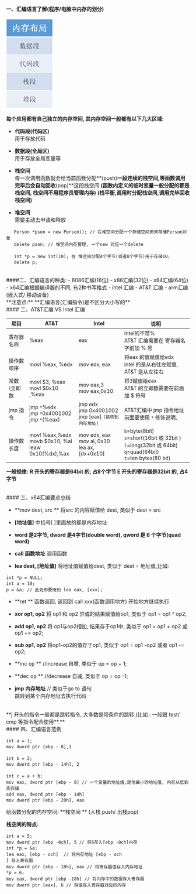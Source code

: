 #### 一、汇编语言了解(程序/电脑中内存的划分)

![](/assets/Snip20190116_3.png)


**每个应用都有自己独立的内存空间, 其内存空间一般都有以下几大区域:**
- **代码段(代码区)**<br>用于存放代码

- **数据段(全局区)**<br>用于存放全局变量等

- **栈空间**<br> 每一次调用函数就会给当前函数分配**(push)**一段连续的栈空间,等函数调用完毕后会自动回收**(pop)**这段栈空间 
**(函数内定义的临时变量一般分配的都是栈空间, 栈空间不用程序员管理内存)**
**(栈平衡,调用时分配栈空间,调用完毕回收栈空间)**

- **堆空间**<br> 需要主动去申请和释放 
```
   Person *pson = new Person(); // 在堆空间分配一个存储空间用来存储Person对象
   delete pson; // 堆空间内存管理, 一个new 对应一个delete

   int *p = new int(10); 在 堆空间分配4个字节(或者8个字节)用于存储10;
   delete p;
```


<br>
####二、汇编语言的种类:
- 8086汇编(16位)
- x86汇编(32位)
- x64汇编(64位)
   -  x64汇编根据编译器的不同, 有2种书写格式
      - intel 汇编
      - AT&T 汇编
- arm汇编 (嵌入式/ 移动设备)

<br>
**注意点:**
**汇编语言(汇编指令)是不区分大小写的**







<br>
#### 二、AT&T汇编 VS Intel 汇编

|项目|AT&T|Intel| 说明|
|-|-|-|-|
|寄存器名称| %eax|eax|Intel的不带% <br> AT&T 汇编需要在 寄存器名字前加 % 号|
|操作数顺序| movl %eax, %edx| mov edx, eax| 将eax 的值赋值给edx <br> intel 的是从右往左赋值, AT&T 是从左往右|
|常数\立即数|movl $3, %eax <br> movl $0x10 ,%eax| mov eax,3 <br> mov eax,0x10| 将3赋值给eax <br> AT&T 的立即数需要在前面加 $ 符号|
|jmp 指令| jmp `*`%edx <br> jmp `*`0x4001002<br> jmp `*`(%eax)| jmp edx <br> jmp 0x4001002 <br> jmp [eax] `(跳转到内存地址)`| AT&T汇编中 jmp 指令地址前面要使用 `*` 修饰说明, |
|操作数长度| movl %eax,%edx <br> movb $0x10, %al <br> leaw 0x10(%dx),%ax| mov edx, eax<br> mov al, 0x10<br> lea ax,[dx+0x10]|`b`=byte(8bit)<br> `s`=short(16bit  或 32bit ) <br> `l`=long(32bit 或 64bit) <br> `q`=quad(64bit) <br> `t`=ten bytes(80 bit)|



**一般规律:**
**R 开头的寄存器是64bit 的, 占8个字节
E 开头的寄存器是32bit 的, 占4字节**



<br>
#### 三、x64汇编要点总结

- **mov dest, src **
将src 的内容赋值给 dest, 类似于 dest = src

- **[地址值]**
中括号[ ]里面放的都是内存地址

- **word 是2字节, dword 是4字节(double word), qword 是 8 个字节(quad word)**

- **call 函数地址**
调用函数

- **lea dest, [地址值]**
将地址值赋值给dest, 类似于 dest = 地址值,比如:
```
int *p = NULL;
int a = 10;
p = &a; // 此处即要用到 lea eax, [xxx];
```

- **ret **
函数返回,  返回到 call xxx(函数调用地方) 开始地方继续执行

- **xor op1, op2**
将 op1 和 op2 异或的结果赋值给op1, 类似于 op1 = op1 ^ op2;

- **add op1, op2**
将 op1与op2相加, 结果存于op1中, 类似于 op1 = op1 + op2 或 op1 += op2;

- **sub op1, op2**
将op1-op2的值存于op1, 类似于 op1 = op1 -op2 或者 op1 -= op2;

- **inc op ** //increase
自增, 类似于 op = op + 1;

- **dec op ** //decrease
自减, 类似于 op = op -1;

- **jmp 内存地址**   // 类似于go to 语句  
跳转到某个内存地址去执行代码
<br>
**j 开头的指令一般都是跳转指令, 大多数是带条件的跳转.(比如 : 一般跟 test/ cmp 等指令配合使用**.**








<br>
#### 四、汇编语言范例

```
int a = 1;
mov dword ptr [ebp - 8],1 

int b = 2;
mov dword ptr [ebp - 14h], 2

int c = a + b;
mov eax, dword ptr [ebp - 8] // 一个变量的地址值,是他最小的地址值, 内存从低到高存储
add eax, dword ptr [ebp - 14h]
mov dword ptr [ebp - 20h], eax
```


给函数分配的内存空间: **栈空间 ** (入栈 push/ 出栈pop)


**栈空间的特点:**

```
int a = 5;
mov dword ptr [ebp -0ch], 5 // 将5存入[ebp -0ch]内存
int *p = &a;
lea eax, [ebp - och]  // 将内存地址 [ebp - och
] 存入寄存器
mov dword ptr [ebp - 18h], eax // 将寄存器值存入内存地址
*p = 6;
mov eax, dword ptr [ebp -18h] // 将内存中的数据存入寄存器
mov dword ptr [eax], 6 // 将值存入寄存器对应的内存

```




























